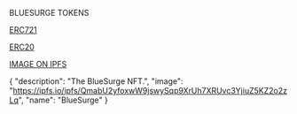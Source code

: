 BLUESURGE TOKENS

  [ERC721](https://rinkeby.etherscan.io/address/0xCE2483cF3d4670a5a31a97321f2361e46f152b47#code)
  
  [ERC20](https://rinkeby.etherscan.io/address/0x1899fA4dbcC703690c4CC53c659670489A9d1535#code)
  
  [IMAGE ON IPFS](https://ipfs.io/ipfs/QmabU2yfoxwW9jswySqp9XrUh7XRUvc3YjiuZ5KZ2o2zLq)

  {
    "description": "The BlueSurge NFT.",
    "image": "https://ipfs.io/ipfs/QmabU2yfoxwW9jswySqp9XrUh7XRUvc3YjiuZ5KZ2o2zLq",
    "name": "BlueSurge"
  }
  
